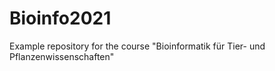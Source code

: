 # Bioinfo2021
Example repository for the course "Bioinformatik für Tier- und Pflanzenwissenschaften" 

